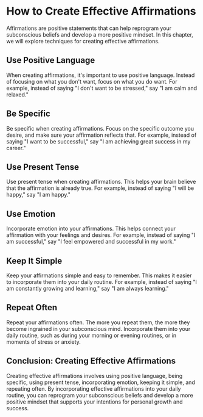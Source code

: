 How to Create Effective Affirmations
=======================================================================

Affirmations are positive statements that can help reprogram your subconscious beliefs and develop a more positive mindset. In this chapter, we will explore techniques for creating effective affirmations.

Use Positive Language
---------------------

When creating affirmations, it's important to use positive language. Instead of focusing on what you don't want, focus on what you do want. For example, instead of saying "I don't want to be stressed," say "I am calm and relaxed."

Be Specific
-----------

Be specific when creating affirmations. Focus on the specific outcome you desire, and make sure your affirmation reflects that. For example, instead of saying "I want to be successful," say "I am achieving great success in my career."

Use Present Tense
-----------------

Use present tense when creating affirmations. This helps your brain believe that the affirmation is already true. For example, instead of saying "I will be happy," say "I am happy."

Use Emotion
-----------

Incorporate emotion into your affirmations. This helps connect your affirmation with your feelings and desires. For example, instead of saying "I am successful," say "I feel empowered and successful in my work."

Keep It Simple
--------------

Keep your affirmations simple and easy to remember. This makes it easier to incorporate them into your daily routine. For example, instead of saying "I am constantly growing and learning," say "I am always learning."

Repeat Often
------------

Repeat your affirmations often. The more you repeat them, the more they become ingrained in your subconscious mind. Incorporate them into your daily routine, such as during your morning or evening routines, or in moments of stress or anxiety.

Conclusion: Creating Effective Affirmations
-------------------------------------------

Creating effective affirmations involves using positive language, being specific, using present tense, incorporating emotion, keeping it simple, and repeating often. By incorporating effective affirmations into your daily routine, you can reprogram your subconscious beliefs and develop a more positive mindset that supports your intentions for personal growth and success.
